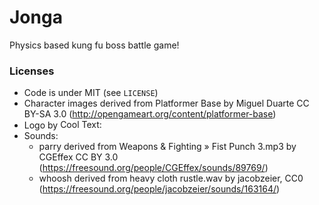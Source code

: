 # Jonga

<!--
![](logo.png)
-->
Physics based kung fu boss battle game!

<!--
Jonga is open source and made for [Mini LD 62](insert link here)

[Play online now](insert link here)
-->

### Licenses

- Code is under MIT (see `LICENSE`)
- Character images derived from Platformer Base by Miguel Duarte CC BY-SA 3.0 (http://opengameart.org/content/platformer-base)
- Logo by <a href="http://cooltext.com" target="_top"><img src="http://cooltext.com/images/ct_pixel.gif" width="80" height="15" alt="Cool Text: Logo and Graphics Generator" border="0" /></a>
- Sounds:
  - parry derived from Weapons & Fighting » Fist Punch 3.mp3 by CGEffex CC BY 3.0 (https://freesound.org/people/CGEffex/sounds/89769/)
  - whoosh derived from heavy cloth rustle.wav by jacobzeier, CC0 (https://freesound.org/people/jacobzeier/sounds/163164/)
